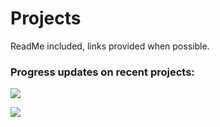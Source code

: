 # Projects
ReadMe included, links provided when possible.

### Progress updates on recent projects: 

![](https://progress-bar.dev/100/?title=Gmail_Python_Script)

![](https://progress-bar.dev/33/?title=Budget_Tracker_App)
